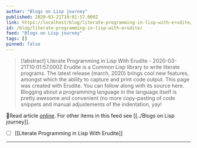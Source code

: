 ```yaml
---
author: "Blogs on Lisp journey"
published: 2020-03-21T10:01:57.000Z
link: https://localhost/blog/literate-programming-in-lisp-with-erudite/
id: /blog/literate-programming-in-lisp-with-erudite/
feed: "Blogs on Lisp journey"
tags: []
pinned: false
---
```

> [!abstract] Literate Programming in Lisp With Erudite - 2020-03-21T10:01:57.000Z
> Erudite is a Common Lisp library to write literate programs. The latest release (march, 2020) brings cool new features, amongst which the ability to capture and print code output. This page was created with Erudite. You can follow along with its source here. Blogging about a programming language in the language itself is pretty awesome and convenient (no more copy-pasting of code snippets and manual adjustements of the indentation, yay!

🔗Read article [online](https://localhost/blog/literate-programming-in-lisp-with-erudite/). For other items in this feed see [[../Blogs on Lisp journey]].

- [ ] [[Literate Programming in Lisp With Erudite]]
- - -

